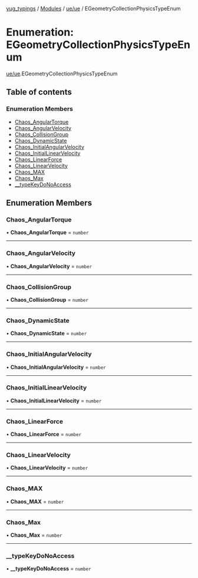 [yug_typings](../README.md) / [Modules](../modules.md) / [ue/ue](../modules/ue_ue.md) / EGeometryCollectionPhysicsTypeEnum

# Enumeration: EGeometryCollectionPhysicsTypeEnum

[ue/ue](../modules/ue_ue.md).EGeometryCollectionPhysicsTypeEnum

## Table of contents

### Enumeration Members

- [Chaos\_AngularTorque](ue_ue.EGeometryCollectionPhysicsTypeEnum.md#chaos_angulartorque)
- [Chaos\_AngularVelocity](ue_ue.EGeometryCollectionPhysicsTypeEnum.md#chaos_angularvelocity)
- [Chaos\_CollisionGroup](ue_ue.EGeometryCollectionPhysicsTypeEnum.md#chaos_collisiongroup)
- [Chaos\_DynamicState](ue_ue.EGeometryCollectionPhysicsTypeEnum.md#chaos_dynamicstate)
- [Chaos\_InitialAngularVelocity](ue_ue.EGeometryCollectionPhysicsTypeEnum.md#chaos_initialangularvelocity)
- [Chaos\_InitialLinearVelocity](ue_ue.EGeometryCollectionPhysicsTypeEnum.md#chaos_initiallinearvelocity)
- [Chaos\_LinearForce](ue_ue.EGeometryCollectionPhysicsTypeEnum.md#chaos_linearforce)
- [Chaos\_LinearVelocity](ue_ue.EGeometryCollectionPhysicsTypeEnum.md#chaos_linearvelocity)
- [Chaos\_MAX](ue_ue.EGeometryCollectionPhysicsTypeEnum.md#chaos_max)
- [Chaos\_Max](ue_ue.EGeometryCollectionPhysicsTypeEnum.md#chaos_max-1)
- [\_\_typeKeyDoNoAccess](ue_ue.EGeometryCollectionPhysicsTypeEnum.md#__typekeydonoaccess)

## Enumeration Members

### Chaos\_AngularTorque

• **Chaos\_AngularTorque** = `number`

___

### Chaos\_AngularVelocity

• **Chaos\_AngularVelocity** = `number`

___

### Chaos\_CollisionGroup

• **Chaos\_CollisionGroup** = `number`

___

### Chaos\_DynamicState

• **Chaos\_DynamicState** = `number`

___

### Chaos\_InitialAngularVelocity

• **Chaos\_InitialAngularVelocity** = `number`

___

### Chaos\_InitialLinearVelocity

• **Chaos\_InitialLinearVelocity** = `number`

___

### Chaos\_LinearForce

• **Chaos\_LinearForce** = `number`

___

### Chaos\_LinearVelocity

• **Chaos\_LinearVelocity** = `number`

___

### Chaos\_MAX

• **Chaos\_MAX** = `number`

___

### Chaos\_Max

• **Chaos\_Max** = `number`

___

### \_\_typeKeyDoNoAccess

• **\_\_typeKeyDoNoAccess** = `number`
